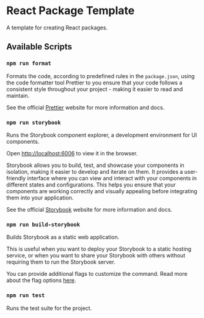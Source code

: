 # React Package Template

A template for creating React packages.

## Available Scripts

### `npm run format`

Formats the code, according to predefined rules in the `package.json`, using the code formatter tool Prettier to you ensure that your code follows a consistent style throughout your project - making it easier to read and maintain.

See the official [Prettier](https://prettier.io) website for more information and docs.

### `npm run storybook`

Runs the Storybook component explorer, a development environment for UI components.

Open [http://localhost:6006](http://localhost:6006) to view it in the browser.

Storybook allows you to build, test, and showcase your components in isolation, making it easier to develop and iterate on them. It provides a user-friendly interface where you can view and interact with your components in different states and configurations. This helps you ensure that your components are working correctly and visually appealing before integrating them into your application.

See the official [Storybook](https://storybook.js.org) website for more information and docs.

### `npm run build-storybook`

Builds Storybook as a static web application.

This is useful when you want to deploy your Storybook to a static hosting service, or when you want to share your Storybook with others without requiring them to run the Storybook server.

You can provide additional flags to customize the command. Read more about the flag options [here](https://storybook.js.org/docs/api/cli-options).

### `npm run test`

Runs the test suite for the project.
